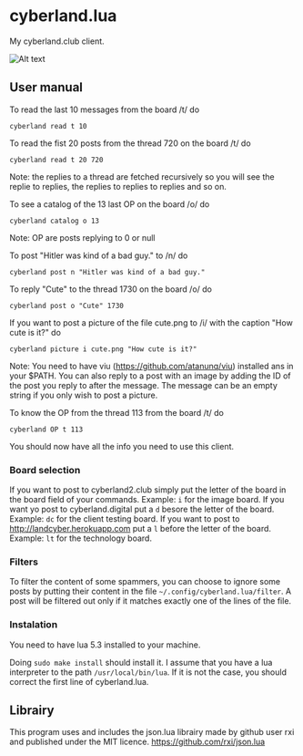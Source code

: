 # cyberland.lua

My cyberland.club client.

![Alt text](https://i.imgur.com/aoqvUbF.png "Reading a thread")

## User manual

To read the last 10 messages from the board /t/ do
```
cyberland read t 10
```


To read the fist 20 posts from the thread 720 on the board /t/ do
```
cyberland read t 20 720
```
Note: the replies to a thread are fetched recursively so you will see the replie to replies, the replies to replies to replies and so on.


To see a catalog of the 13 last OP on the board /o/ do
```
cyberland catalog o 13
```
Note: OP are posts replying to 0 or null


To post "Hitler was kind of a bad guy." to /n/ do
```
cyberland post n "Hitler was kind of a bad guy."
```


To reply "Cute" to the thread 1730 on the board /o/ do
```
cyberland post o "Cute" 1730
```

If you want to post a picture of the file cute.png to /i/ with the caption "How cute is it?" do
```
cyberland picture i cute.png "How cute is it?"
```
Note: You need to have viu (https://github.com/atanunq/viu) installed ans in your $PATH.
You can also reply to a post with an image by adding the ID of the post you reply to after the message. The message can be an empty string if you only wish to post a picture.


To know the OP from the thread 113 from the board /t/ do
```
cyberland OP t 113
```


You should now have all the info you need to use this client.

### Board selection

If you want to post to cyberland2.club simply put the letter of the board in the board field of your commands. Example: `i` for the image board. If you want yo post to cyberland.digital put a `d` besore the letter of the board. Example: `dc` for the client testing board. If you want to post to http://landcyber.herokuapp.com put a `l` before the letter of the board. Example: `lt` for the technology board.

### Filters

To filter the content of some spammers, you can choose to ignore some posts by putting their content in the file `~/.config/cyberland.lua/filter`. A post will be filtered out only if it matches exactly one of the lines of the file.

### Instalation
You need to have lua 5.3 installed to your machine.

Doing `sudo make install` should install it. I assume that you have a lua interpreter to the path `/usr/local/bin/lua`. If it is not the case, you should correct the first line of cyberland.lua.

## Librairy
This program uses and includes the json.lua librairy made by github user rxi and published under the MIT licence.
https://github.com/rxi/json.lua

